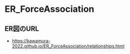 # ER_ForceAssociation
## ER図のURL
- https://kawamura-2022.github.io/ER_ForceAssociation/relationships.html
